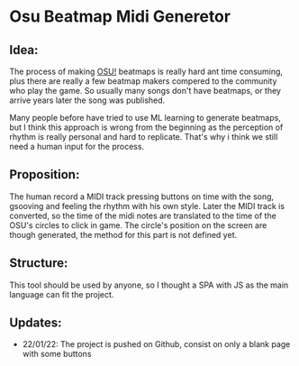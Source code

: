# Osu Beatmap Midi Generetor
## Idea:
The process of making [OSU!](https://osu.ppy.sh/home) beatmaps is really hard ant time consuming, plus there are really a few beatmap makers compered to the community who play the game.
So usually many songs don't have beatmaps, or they arrive years later the song was published.

Many people before have tried to use ML learning to generate beatmaps, but I think this approach is wrong from the beginning as the perception of rhythm is really personal and hard to replicate. That's why i think we still need a human input for the process.

## Proposition:
The human record a MIDI track pressing buttons on time with the song, gsooving and feeling the rhythm with his own style.
Later the MIDI track is converted, so the time of the midi notes are translated to the time of the OSU's circles to click in game.
The circle's position on the screen are though generated, the method for this part is not defined yet.

## Structure:
This tool should be used by anyone, so I thought a SPA with JS as the main language can fit the project.

## Updates:
- 22/01/22: The project is pushed on Github, consist on only a blank page with some buttons

